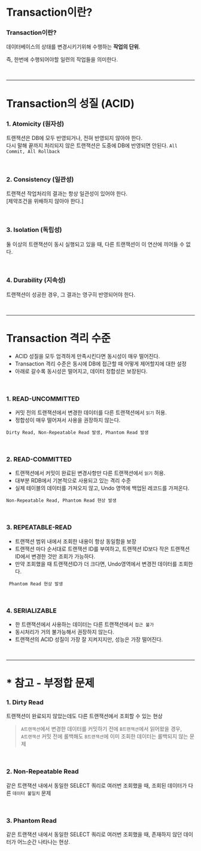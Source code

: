 # Transaction이란?
### Transaction이란?

데이터베이스의 상태를 변경시키기위해 수행하는 **작업의 단위**.

즉, 한번에 수행되어야할 일련의 작업들을 의미한다.

<br>
<hr>

# Transaction의 성질 (ACID)

### 1. Atomicity (원자성)

트랜잭션은 DB에 모두 반영되거나, 전혀 반영되지 않아야 한다.<br>
다시 말해 끝까지 처리되지 않은 트랜잭션은 도중에 DB에 반영되면 안된다.
`All Commit, All Rollback`

<br>

### 2. Consistency (일관성)

트랜잭션 작업처리의 결과는 항상 일관성이 있어야 한다.<br>
[제약조건을 위배하지 않아야 한다.]

<br>

### 3. Isolation (독립성)

둘 이상의 트랜잭션이 동시 실행되고 있을 때, 다른 트랜잭션이 이 연산에 끼어들 수 없다.

<br>

### 4. Durability (지속성)

트랜잭션이 성공한 경우, 그 결과는 영구히 반영되어야 한다.

<br>
<hr>

# Transaction 격리 수준

* ACID 성질을 모두 엄격하게 만족시킨다면 동시성이 매우 떨어진다.
* Transaction 격리 수준은 동시에 DB에 접근할 때 어떻게 제어할지에 대한 설정
* 아래로 갈수록 동시성은 떨어지고, 데이터 정합성은 보장된다.

<br>

### 1. READ-UNCOMMITTED

* 커밋 전의 트랜잭션에서 변경한 데이터를 다른 트랜잭션에서 `읽기` 허용.
* 정합성이 매우 떨어져서 사용을 권장하지 않는다.

```Dirty Read, Non-Repeatable Read 발생, Phantom Read 발생```

<br>

### 2. READ-COMMITTED

* 트랜잭션에서 커밋이 완료된 변경사항만 다른 트랜잭션에서 `읽기` 허용.
* 대부분 RDB에서 기본적으로 사용되고 있는 격리 수준
* 실제 테이블의 데이터를 가져오지 않고, Undo 영역에 백업된 레코드를 가져온다.

```Non-Repeatable Read, Phantom Read 현상 발생```

<br>

### 3. REPEATABLE-READ

* 트랜잭션 범위 내에서 조회한 내용이 항상 동일함을 보장
* 트랜잭션 마다 순서대로 트랜잭션 ID를 부여하고, 트랜잭션 ID보다 작은 트랜잭션 ID에서 변경한 것만 조회가 가능하다.
* 만약 조회했을 때 트랜잭션ID가 더 크다면, Undo영역에서 변경전 데이터를 조회한다. 

``` Phantom Read 현상 발생```

<br>

### 4. SERIALIZABLE

* 한 트랜잭션에서 사용하는 데이터는 다른 트랜잭션에서 `접근 불가`
* 동시처리가 거의 불가능해서 권장하지 않는다.
* 트랜잭션의 ACID 성질이 가장 잘 지켜지지만, 성능은 가장 떨어진다.

<br>

<hr>

# * 참고 - 부정합 문제

### 1. Dirty Read

트랜잭션이 완료되지 않았는데도 다른 트랜잭션에서 조회할 수 있는 현상
> `A트랜잭션`에서 변경한 데이터를 커밋하기 전에 `B트랜잭션`에서 읽어왔을 경우,<br>
> `A트랜잭션` 커밋 전에 롤백해도 `B트랜잭션`에 이미 조회한 데이터는 롤백되지 않는 문제

<br>

### 2. Non-Repeatable Read

같은 트랜잭션 내에서 동일한 SELECT 쿼리로 여러번 조회했을 때, 조회된 데이터가 다른 `데이터 불일치` 문제

<br>

### 3. Phantom Read

같은 트랜잭션 내에서 동일한 SELECT 쿼리로 여러번 조회했을 때, 존재하지 않던 데이터가 어느순간 나타나는 현상.

